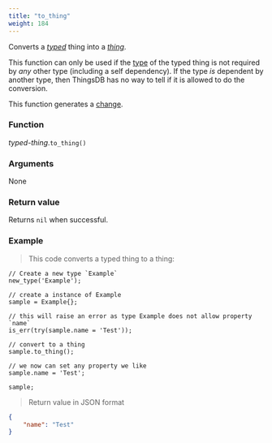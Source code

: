 ```yaml
---
title: "to_thing"
weight: 184
---
```


Converts a *[typed](../../typed)* thing into a *[thing](../../thing)*.

This function can only be used if the [type](../../../overview/type) of the typed thing is not required by *any* other type (including a self dependency). If the type *is* dependent by another type, then ThingsDB has no way to tell if it is allowed to do the conversion.

This function generates a [change](../../../overview/changes).

### Function

*typed-thing*.`to_thing()`

### Arguments

None

### Return value

Returns `nil` when successful.

### Example

> This code converts a typed thing to a thing:

```thingsdb,json_response
// Create a new type `Example`
new_type('Example');

// create a instance of Example
sample = Example{};

// this will raise an error as type Example does not allow property `name`
is_err(try(sample.name = 'Test'));

// convert to a thing
sample.to_thing();

// we now can set any property we like
sample.name = 'Test';

sample;
```

> Return value in JSON format

```json
{
    "name": "Test"
}
```
